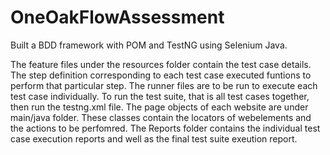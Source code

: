 # OneOakFlowAssessment

Built a BDD framework with POM and TestNG using Selenium Java.

The feature files under the resources folder contain the test case details.
The step definition corresponding to each test case executed funtions to perform that particular step.
The runner files are to be run to execute each test case individually. 
To run the test suite, that is all test cases together, then run the testng.xml file.
The page objects of each website are under main/java folder. These classes contain the locators of webelements and the actions to be perfomred.
The Reports folder contains the individual test case execution reports and well as the final test suite exeution report.